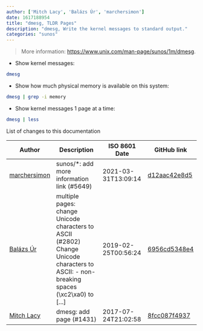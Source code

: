 ```yaml
---
author: ['Mitch Lacy', 'Balázs Úr', 'marchersimon']
date: 1617188954
title: "dmesg, TLDR Pages"
description: "dmesg, Write the kernel messages to standard output."
categories: "sunos"
---
```

> More information: <https://www.unix.com/man-page/sunos/1m/dmesg>.

- Show kernel messages:

```bash
dmesg
```

- Show how much physical memory is available on this system:

```bash
dmesg | grep -i memory
```

- Show kernel messages 1 page at a time:

```bash
dmesg | less
```
List of changes to this documentation


Author | Description | ISO 8601 Date | GitHub link
------|-----|-----|-----
[marchersimon](mailto:50295997+marchersimon@users.noreply.github.com) | sunos/*: add more information link (#5649) | 2021-03-31T13:09:14 | [d12aac42e8d5](https://github.com/tldr-pages/tldr/commit/d12aac42e8d5a4f35d0766c0cd5127ab76b6dc76)
[Balázs Úr](mailto:balazs@urbalazs.hu) | multiple pages: change Unicode characters to ASCII (#2802) Change Unicode characters to ASCII: - non-breaking spaces (\xc2\xa0) to [...] | 2019-02-25T00:56:24 | [6956cd5348e4](https://github.com/tldr-pages/tldr/commit/6956cd5348e4f87db1586a68ab299e46f7384b63)
[Mitch Lacy](mailto:mrlacy@uwm.edu) | dmesg: add page (#1431) | 2017-07-24T21:02:58 | [8fcc087f4937](https://github.com/tldr-pages/tldr/commit/8fcc087f49378a6251968d4a5ea5baebcf42d4af)

